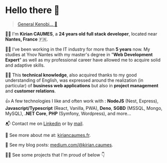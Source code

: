 # Hello there 👋

> [General Kenobi... 🤺](https://youtu.be/rEq1Z0bjdwc)

💁‍♂️ I'm **Kirian CAUMES**, a **24 years old** **full stack developer**, located near **Nantes, France** 🇫🇷.

👨‍🎓 I've been working in the IT industry for more than **5 years** now. My studies at Ynov Nantes with my master's degree in "**Web Development Expert**" as well as my professional career have allowed me to acquire solid and adaptive skills.

👷‍♂️ This **technical knowledge**, also acquired thanks to my good understanding of English, was expressed around the realization (in particular) of **business web applications** but also in **project management** and **customer relations**.

👍 A few technologies I like and often work with : **NodeJS** (Nest, Express), **Javascript/Typescript** (React, Vanilla, PWA), **Deno**, **SGBD** (MSSQL, Mongo, MySQL), **.NET Core**, **PHP** (Symfony, Wordpress), and more...

📬 Contact me on [Linkedin](https://www.linkedin.com/in/kirian-caumes-120a0513a/) or by [mail](mailto:kirian.caumes@gmail.com).

🔗 See more about me at: [kiriancaumes.fr](https://kiriancaumes.fr).

📰 See my blog posts: [medium.com/@kirian.caumes](https://medium.com/@kirian.caumes).

👨‍💻 See some projects that I'm proud of below 👇
